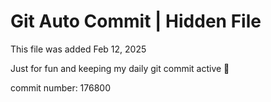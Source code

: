# Git Auto Commit | Hidden File

This file was added Feb 12, 2025

Just for fun and keeping my daily git commit active 🤪

commit number: 176800
